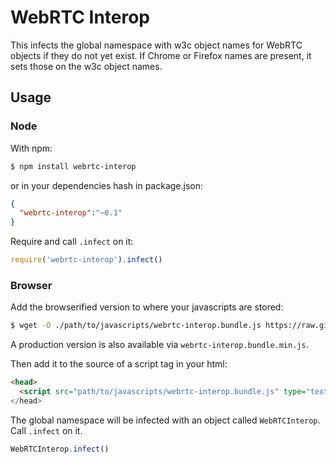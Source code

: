 # WebRTC Interop

This infects the global namespace with w3c object names for
WebRTC objects if they do not yet exist. If Chrome or Firefox
names are present, it sets those on the w3c object names.

## Usage

### Node

With npm:

```sh
$ npm install webrtc-interop
```

or in your dependencies hash in package.json:

```json
{
  "webrtc-interop":"~0.1"
}
```

Require and call `.infect` on it:

```js
require('webrtc-interop').infect()
```

### Browser

Add the browserified version to where your javascripts are stored:

```sh
$ wget -O ./path/to/javascripts/webrtc-interop.bundle.js https://raw.githubusercontent.com/davejachimiak/webrtc-interop/master/webrtc-interop.bundle.js
```

A production version is also available via `webrtc-interop.bundle.min.js`.

Then add it to the source of a script tag in your html:

```html
<head>
  <script src="path/to/javascripts/webrtc-interop.bundle.js" type="text/javascript">
</head>
```

The global namespace will be infected with an object called `WebRTCInterop`.
Call `.infect` on it.

```js
WebRTCInterop.infect()
```
